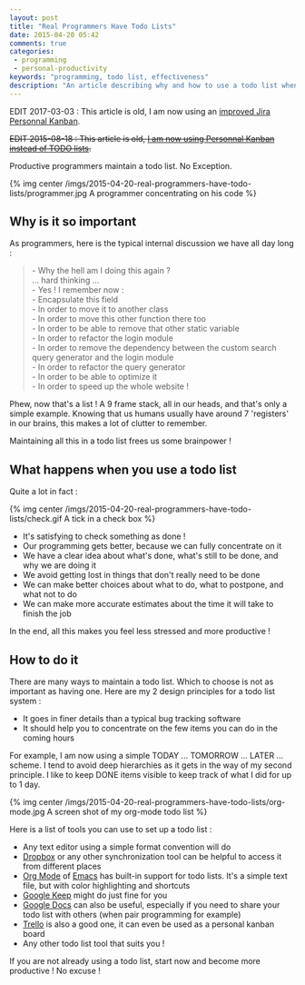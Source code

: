 ```yaml
---
layout: post
title: "Real Programmers Have Todo Lists"
date: 2015-04-20 05:42
comments: true
categories:
 - programming
 - personal-productivity
keywords: "programming, todo list, effectiveness"
description: "An article describing why and how to use a todo list when programming"
---
```


EDIT 2017-03-03 : This article is old, I am now using an [improved Jira Personnal Kanban](/my-ultimate-jira-personal-kanban/).

~~EDIT 2015-08-18 : This article is old, [I am now using Personnal Kanban instead of TODO lists](/bye-bye-programmers-todo-list-hello-personnal-kanban-on-jira/).~~

Productive programmers maintain a todo list. No Exception.

{% img center /imgs/2015-04-20-real-programmers-have-todo-lists/programmer.jpg A programmer concentrating on his code %}

## Why is it so important

As programmers, here is the typical internal discussion we have all day long :

> \- Why the hell am I doing this again ?<br>
> ... hard thinking ...<br>
> \- Yes ! I remember now :<br>
> \- Encapsulate this field<br>
> \- In order to move it to another class<br>
> \- In order to move this other function there too<br>
> \- In order to be able to remove that other static variable<br>
> \- In order to refactor the login module<br>
> \- In order to remove the dependency between the custom search query generator and the login module<br>
> \- In order to refactor the query generator<br>
> \- In order to be able to optimize it<br>
> \- In order to speed up the whole website !

Phew, now that's a list ! A 9 frame stack, all in our heads, and that's only a simple example. Knowing that us humans usually have around 7 'registers' in our brains, this makes a lot of clutter to remember.

Maintaining all this in a todo list frees us some brainpower !

## What happens when you use a todo list

Quite a lot in fact :

{% img center /imgs/2015-04-20-real-programmers-have-todo-lists/check.gif A tick in a check box %}

- It's satisfying to check something as done !
- Our programming gets better, because we can fully concentrate on it
- We have a clear idea about what's done, what's still to be done, and why we are doing it
- We avoid getting lost in things that don't really need to be done
- We can make better choices about what to do, what to postpone, and what not to do
- We can make more accurate estimates about the time it will take to finish the job

In the end, all this makes you feel less stressed and more productive !

## How to do it

There are many ways to maintain a todo list. Which to choose is not as important as having one. Here are my 2 design principles for a todo list system :

* It goes in finer details than a typical bug tracking software
* It should help you to concentrate on the few items you can do in the coming hours

For example, I am now using a simple TODAY ... TOMORROW ... LATER ... scheme. I tend to avoid deep hierarchies as it gets in the way of my second principle. I like to keep DONE items visible to keep track of what I did for up to 1 day.

{% img center /imgs/2015-04-20-real-programmers-have-todo-lists/org-mode.jpg A screen shot of my org-mode todo list %}

Here is a list of tools you can use to set up a todo list :

- Any text editor using a simple format convention will do
- [Dropbox](http://www.dropbox.com) or any other synchronization tool can be helpful to access it from different places
- [Org Mode](http://orgmode.org/) of [Emacs](https://www.gnu.org/software/emacs/) has built-in support for todo lists. It's a simple text file, but with color highlighting and shortcuts
- [Google Keep](https://keep.google.com/) might do just fine for you
- [Google Docs](https://docs.google.com) can also be useful, especially if you need to share your todo list with others (when pair programming for example)
- [Trello](https://trello.com) is also a good one, it can even be used as a personal kanban board
- Any other todo list tool that suits you !

If you are not already using a todo list, start now and become more productive ! No excuse !
